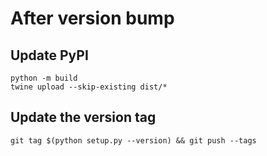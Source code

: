 # After version bump

## Update PyPI

```shell
python -m build
twine upload --skip-existing dist/*
```

## Update the version tag

```shell
git tag $(python setup.py --version) && git push --tags
```
